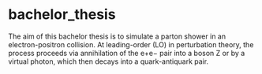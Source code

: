 # bachelor_thesis
The aim of this bachelor thesis is to simulate a parton shower in an electron-positron collision. At leading-order (LO) in perturbation theory, the process proceeds via annihilation of the e+e− pair into a boson Z or by a virtual photon, which then decays into a quark-antiquark pair. 
